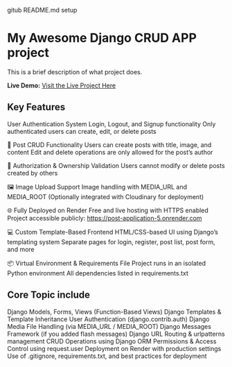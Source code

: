 gitub README.md setup 

# My Awesome Django CRUD APP project

This is a brief description of what  project does.

**Live Demo:** [Visit the Live Project Here](https://post-application-5.onrender.com/)


## Key Features
User Authentication System
Login, Logout, and Signup functionality
Only authenticated users can create, edit, or delete posts

📝 Post CRUD Functionality
Users can create posts with title, image, and content
Edit and delete operations are only allowed for the post’s author

🔐 Authorization & Ownership Validation
Users cannot modify or delete posts created by others

🖼️ Image Upload Support
Image handling with MEDIA_URL and MEDIA_ROOT
(Optionally integrated with Cloudinary for deployment)

🌐 Fully Deployed on Render
Free and live hosting with HTTPS enabled
Project accessible publicly: https://post-application-5.onrender.com

💻 Custom Template-Based Frontend
HTML/CSS-based UI using Django’s templating system
Separate pages for login, register, post list, post form, and more

📦 Virtual Environment & Requirements File
Project runs in an isolated Python environment
All dependencies listed in requirements.txt

## Core Topic include 
Django Models, Forms, Views (Function-Based Views)
Django Templates & Template Inheritance
User Authentication (django.contrib.auth)
Django Media File Handling (via MEDIA_URL / MEDIA_ROOT)
Django Messages Framework (if you added flash messages)
Django URL Routing & urlpatterns management
CRUD Operations using Django ORM
Permissions & Access Control using request.user
Deployment on Render with production settings
Use of .gitignore, requirements.txt, and best practices for deployment



